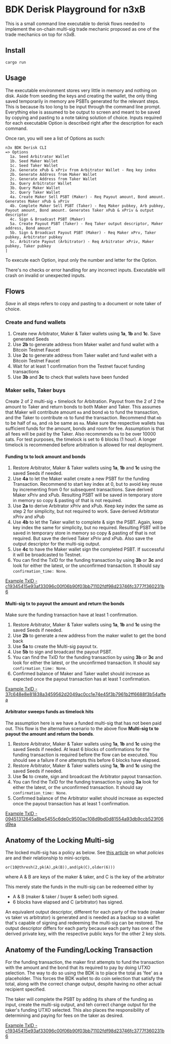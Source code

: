 # BDK Derisk Playground for n3xB

This is a small command line executable to derisk flows needed to implement the on-chain multi-sig trade mechanic proposed as one of the trade mechanics on top for n3xB.

## Install

```
cargo run
```

## Usage

The executable environment stores very little in memory and nothing on disk. Aside from seeding the keys and creating the wallet, the only thing saved temporarily in memory are PSBTs generated for the relevant steps. This is because its too long to be input through the command line prompt. Everything else is assumed to be output to screen and meant to be saved by copying and pasting to a note taking solution of choice. Inputs required for each executable Option is described right after the description for each command.

Once ran, you will see a list of Options as such:

```
n3x BDK Derisk CLI
=> Options
  1a. Seed Arbitrator Wallet
  1b. Seed Maker Wallet
  1c. Seed Taker Wallet
  2a. Generate xPub & xPriv from Arbitrator Wallet - Req key index
  2b. Generate Address from Maker Wallet
  2c. Generate Address from Taker Wallet
  3a. Query Arbitrator Wallet
  3b. Query Maker Wallet
  3c. Query Taker Wallet
  4a. Create Maker Sell PSBT (Maker) - Req Payout amount, Bond amount. Generates Maker xPub & xPriv
  4b. Complete Maker Sell PSBT (Taker) - Req Maker pubkey, Arb pubkey, Payout amount, Bond amount. Generates Taker xPub & xPriv & output descriptor
  4c. Sign & Broadcast PSBT (Maker)
  5a. Create Payout PSBT (Taker) - Req Taker output descriptor, Maker address, Bond amount
  5b. Sign & Broadcast Payout PSBT (Maker) - Req Maker xPrv, Taker pubkey, Arbitrator pubkey
  5c. Arbitrate Payout (Arbitrator) - Req Arbitrator xPriv, Maker pubkey, Taker pubkey
|
```

To execute each Option, input only the number and letter for the Option.

There's no checks or error handling for any incorrect inputs. Executable will crash on invalid or unexpected inputs.

## Flows

*Save* in all steps refers to copy and pasting to a document or note taker of choice.

### Create and fund wallets

1. Create new Arbitrator, Maker & Taker wallets using **1a**, **1b** and **1c**. Save generated Seeds
2. Use **2b** to generate address from Maker wallet and fund wallet with a Bitcoin Testnet Faucet
3. Use **2c** to generate address from Taker wallet and fund wallet with a Bitcoin Testnet Faucet
4. Wait for at least 1 confirmation from the Testnet faucet funding transactions
5. Use **3b** and **3c** to check that wallets have been funded

### Maker sells, Taker buys

Create 2 of 2 multi-sig + timelock for Arbitration. Payout from the 2 of 2 the amount to Taker and return bonds to both Maker and Taker. This assumes that Maker will contribute amount `ma` and bond `mb` to fund the transaction, and the Taker to contribute `nb` to fund the transaction. Recommend that `mb` to be half of `ma`, and `nb` be same as `ma`. Make sure the respective wallets has sufficient funds for the amount, bonds and room for fee. Assumption is that all fees will be paid by the Taker. Also recommends `ma` to be over 10000 sats. For test purposes, the timelock is set to 6 blocks (1 hour). A longer timelock is recommended before arbitration is allowed for real deployment.

#### **Funding tx to lock amount and bonds**

1. Restore Arbitrator, Maker & Taker wallets using **1a**, **1b** and **1c** using the saved Seeds if needed.
2. Use **4a** to let the Maker wallet create a new PSBT for the funding Transaction. Recommend to start key index at 0, but to avoid key reuse by incrementing from 0 for subsequent transactions. Save derived Maker xPriv and xPub. Resulting PSBT will be saved in temporary store in memory so copy & pasting of that is not required.
3. Use **2a** to derive Arbitrator xPriv and xPub. Keep key index the same as step 2 for simplicity, but not required to work. Save derived Arbitrator xPriv and xPub
4. Use **4b** to let the Taker wallet to complete & sign the PSBT. Again, keep key index the same for simplicity, but no required. Resulting PSBT will be saved in temporary store in memory so copy & pasting of that is not required. But save the derived Taker xPriv and xPub. Also save the output descriptor for the multi-sig output.
5. Use **4c** to have the Maker wallet sign the completed PSBT. If successful it will be broadcasted to Testnet.
6. You can find the TxID for the funding transaction by using **3b** or **3c** and look for either the latest, or the unconfirmed transaction. It should say `confirmation_time: None`.

[Example TxID - c19345415e93af33096c00f06b90f03bb71102fdf98d23746fc3777f360231b6](https://mempool.space/testnet/tx/c19345415e93af33096c00f06b90f03bb71102fdf98d23746fc3777f360231b6)

#### **Multi-sig tx to payout the amount and return the bonds**

Make sure the funding transaction have at least 1 confirmation.
1. Restore Arbitrator, Maker & Taker wallets using **1a**, **1b** and **1c** using the saved Seeds if needed.
2. Use **2b** to generate a new address from the maker wallet to get the bond back
3. Use **5a** to create the Multi-sig payout tx.
4. Use **5b** to sign and broadcast the payout PSBT.
5. You can find the TxID for the funding transaction by using **3b** or **3c** and look for either the latest, or the unconfirmed transaction. It should say `confirmation_time: None`.
6. Confirmed balance of Maker and Taker wallet should increase as expected once the payout transaction has at least 1 confirmation.

[Example TxID - 37c648e8e81838a3459562d2049ac0cc1e74e45f3b7961b2ff6688f3b54affea](https://mempool.space/testnet/tx/37c648e8e81838a3459562d2049ac0cc1e74e45f3b7961b2ff6688f3b54affea)

#### **Arbitrator sweeps funds as timelock hits**

The assumption here is we have a funded multi-sig that has not been paid out. This flow is the alternative scenario to the above flow **Multi-sig tx to payout the amount and return the bonds**.
1. Restore Arbitrator, Maker & Taker wallets using **1a**, **1b** and **1c** using the saved Seeds if needed. At least 6 blocks of confirmations for the funding transaction is required before the flow can be executed. You should see a failure if one attempts this before 6 blocks have elapsed.
1. Restore Arbitrator, Maker & Taker wallets using **1a**, **1b** and **1c** using the saved Seeds if needed.
2. Use **5c** to create, sign and broadcast the Arbitrator payout transaction.
3. You can find the TxID for the funding transaction by using **3a** look for either the latest, or the unconfirmed transaction. It should say `confirmation_time: None`.
4. Confirmed balance of the Arbitrator wallet should increase as expected once the payout transaction has at least 1 confirmation.

[Example TxID - 09451312645a8be5455c6de0c9500ac108d9bd0d81554a93db9ccb523f06d9ea](https://mempool.space/testnet/tx/09451312645a8be5455c6de0c9500ac108d9bd0d81554a93db9ccb523f06d9ea)

## Anatomy of the Locking Multi-sig

The locked multi-sig has a policy as below. See [this article](https://shiftcrypto.ch/blog/understanding-bitcoin-miniscript-part-2/) on what *policies* are and their relationship to mini-scripts.

```
or(10@thresh(2,pk(A),pk(B)),and(pk(C),older(6)))
```
where A & B are keys of the maker & taker, and C is the key of the arbitrator

This merely state the funds in the multi-sig can be redeemed either by
- A & B (maker & taker / buyer & seller) both signed.
- 6 blocks have elapsed and C (arbitrator) has signed.

An equivalent output descriptor, different for each party of the trade (maker vs taker vs arbitrator) is generated and is needed as a backup so a wallet that's capable of signing and redeeming the multi-sig can be restored. The output descriptor differs for each party because each party has one of the derived private key, with the respective public keys for the other 2 key slots.

## Anatomy of the Funding/Locking Transaction

For the funding transaction, the maker first attempts to fund the transaction with the amount and the bond that its required to pay by doing UTXO selection. The way to do so using the BDK is to place the total as 'fee' as a placeholder. This forces the BDK wallet to do coin selection that satisfy the total, along with the correct change output, despite having no other actual recipient specified.

The taker will complete the PSBT by adding its share of the funding as input, create the multi-sig output, and teh correct change output for the taker's funding UTXO selected. This also places the responsibility of determining and paying for fees on the taker as desired.

[Example TxID -c19345415e93af33096c00f06b90f03bb71102fdf98d23746fc3777f360231b6](https://mempool.space/testnet/tx/c19345415e93af33096c00f06b90f03bb71102fdf98d23746fc3777f360231b6)